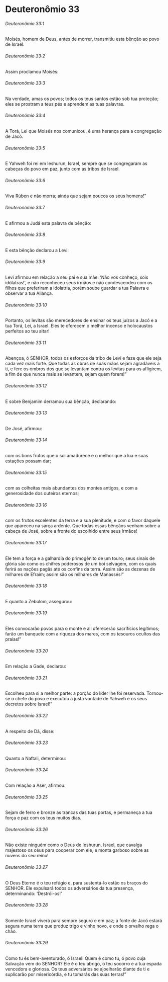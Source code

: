 # Deuteronômio 33

###### Deuteronômio 33:1

Moisés, homem de Deus, antes de morrer, transmitiu esta bênção ao povo de Israel.

###### Deuteronômio 33:2

Assim proclamou Moisés:

###### Deuteronômio 33:3

Na verdade, amas os povos; todos os teus santos estão sob tua proteção; eles se prostram a teus pés e aprendem as tuas palavras.

###### Deuteronômio 33:4

A Torá, Lei que Moisés nos comunicou, é uma herança para a congregação de Jacó.

###### Deuteronômio 33:5

E Yahweh foi rei em Ieshurun, Israel, sempre que se congregaram as cabeças do povo em paz, junto com as tribos de Israel.

###### Deuteronômio 33:6

Viva Rúben e não morra; ainda que sejam poucos os seus homens!”

###### Deuteronômio 33:7

E afirmou a Judá esta palavra de bênção:

###### Deuteronômio 33:8

E esta bênção declarou a Levi:

###### Deuteronômio 33:9

Levi afirmou em relação a seu pai e sua mãe: ‘Não vos conheço, sois idólatras!’, e não reconheceu seus irmãos e não condescendeu com os filhos que preferiram a idolatria, porém soube guardar a tua Palavra e observar a tua Aliança.

###### Deuteronômio 33:10

Portanto, os levitas são merecedores de ensinar os teus juízos a Jacó e a tua Torá, Lei, a Israel. Eles te oferecem o melhor incenso e holocaustos perfeitos ao teu altar!

###### Deuteronômio 33:11

Abençoa, ó SENHOR, todos os esforços da tribo de Levi e faze que ele seja cada vez mais forte. Que todas as obras de suas mãos sejam agradáveis a ti, e fere os ombros dos que se levantam contra os levitas para os afligirem, a fim de que nunca mais se levantem, sejam quem forem!”

###### Deuteronômio 33:12

E sobre Benjamim derramou sua bênção, declarando:

###### Deuteronômio 33:13

De José, afirmou:

###### Deuteronômio 33:14

com os bons frutos que o sol amadurece e o melhor que a lua e suas estações possam dar;

###### Deuteronômio 33:15

com as colheitas mais abundantes dos montes antigos, e com a generosidade dos outeiros eternos;

###### Deuteronômio 33:16

com os frutos excelentes da terra e a sua plenitude, e com o favor daquele que apareceu na sarça ardente. Que todas essas bênçãos venham sobre a cabeça de José, sobre a fronte do escolhido entre seus irmãos!

###### Deuteronômio 33:17

Ele tem a força e a galhardia do primogênito de um touro; seus sinais de glória são como os chifres poderosos de um boi selvagem, com os quais ferirá as nações pagãs até os confins da terra. Assim são as dezenas de milhares de Efraim; assim são os milhares de Manassés!”

###### Deuteronômio 33:18

E quanto a Zebulom, assegurou:

###### Deuteronômio 33:19

Eles convocarão povos para o monte e ali oferecerão sacrifícios legítimos; farão um banquete com a riqueza dos mares, com os tesouros ocultos das praias!”

###### Deuteronômio 33:20

Em relação a Gade, declarou:

###### Deuteronômio 33:21

Escolheu para si a melhor parte: a porção do líder lhe foi reservada. Tornou-se o chefe do povo e executou a justa vontade de Yahweh e os seus decretos sobre Israel!”

###### Deuteronômio 33:22

A respeito de Dã, disse:

###### Deuteronômio 33:23

Quanto a Naftali, determinou:

###### Deuteronômio 33:24

Com relação a Aser, afirmou:

###### Deuteronômio 33:25

Sejam de ferro e bronze as trancas das tuas portas, e permaneça a tua força e paz com os teus muitos dias.

###### Deuteronômio 33:26

Não existe ninguém como o Deus de Ieshurun, Israel, que cavalga majestoso os céus para cooperar com ele, e monta garboso sobre as nuvens do seu reino!

###### Deuteronômio 33:27

O Deus Eterno é o teu refúgio e, para sustentá-lo estão os braços do SENHOR. Ele expulsará todos os adversários da tua presença, determinando: ‘Destrói-os!’

###### Deuteronômio 33:28

Somente Israel viverá para sempre seguro e em paz; a fonte de Jacó estará segura numa terra que produz trigo e vinho novo, e onde o orvalho rega o chão.

###### Deuteronômio 33:29

Como tu és bem-aventurado, ó Israel! Quem é como tu, ó povo cuja Salvação vem do SENHOR? Ele é o teu abrigo, o teu socorro e a tua espada vencedora e gloriosa. Os teus adversários se ajoelharão diante de ti e suplicarão por misericórdia, e tu tomarás das suas terras!”

